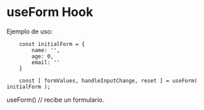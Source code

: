 # useForm Hook

Ejemplo de uso: 
```
    const initialForm = {
        name: '',
        age: 0,
        email: ''
    }

    const [ formValues, handleInputChange, reset ] = useForm( initialForm );
```

useForm() // recibe un formulario.
